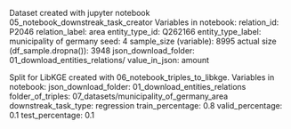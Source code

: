 Dataset created with jupyter notebook 05_notebook_downstreak_task_creator
Variables in notebook:
relation_id:                           P2046
relation_label:                        area
entity_type_id:                        Q262166
entity_type_label:                     municipality of germany
seed:                                  4
sample_size (variable):                8995
actual size (df_sample.dropna()):      3948
json_download_folder:                  01_download_entities_relations/
value_in_json:                         amount

Split for LibKGE created with 06_notebook_triples_to_libkge.
Variables in notebook:
json_download_folder:                  01_download_entities_relations
folder_of_triples:                     07_datasets/municipality_of_germany_area
downstreak_task_type:                  regression
train_percentage:                      0.8
valid_percentage:                      0.1
test_percentage:                       0.1
